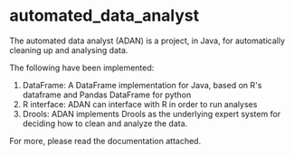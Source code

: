 # automated_data_analyst
The automated data analyst (ADAN) is a project, in Java, for automatically cleaning up and analysing data.

The following have been implemented:

1) DataFrame: A DataFrame implementation for Java, based on R's dataframe and Pandas DataFrame for python
2) R interface: ADAN can interface with R in order to run analyses
3) Drools: ADAN implements Drools as the underlying expert system for deciding how to clean and analyze the data.


For more, please read the documentation attached.
